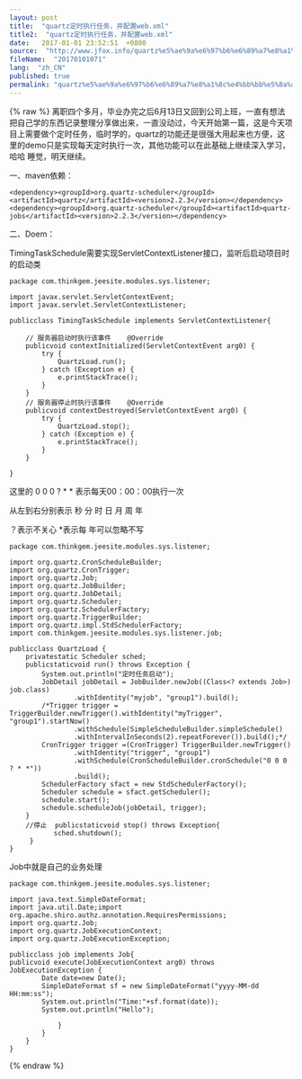 ```yaml
---
layout: post
title:  "quartz定时执行任务，并配置web.xml"
title2:  "quartz定时执行任务，并配置web.xml"
date:   2017-01-01 23:52:51  +0800
source:  "http://www.jfox.info/quartz%e5%ae%9a%e6%97%b6%e6%89%a7%e8%a1%8c%e4%bb%bb%e5%8a%a1%e5%b9%b6%e9%85%8d%e7%bd%aewebxml.html"
fileName:  "20170101071"
lang:  "zh_CN"
published: true
permalink: "quartz%e5%ae%9a%e6%97%b6%e6%89%a7%e8%a1%8c%e4%bb%bb%e5%8a%a1%e5%b9%b6%e9%85%8d%e7%bd%aewebxml.html"
---
```

{% raw %}
离职四个多月，毕业办完之后6月13日又回到公司上班，一直有想法把自己学的东西记录整理分享做出来，一直没动过，今天开始第一篇，这是今天项目上需要做个定时任务，临时学的，quartz的功能还是很强大用起来也方便，这里的demo只是实现每天定时执行一次，其他功能可以在此基础上继续深入学习，哈哈 睡觉，明天继续。

一、maven依赖：

    <dependency><groupId>org.quartz-scheduler</groupId><artifactId>quartz</artifactId><version>2.2.3</version></dependency><dependency><groupId>org.quartz-scheduler</groupId><artifactId>quartz-jobs</artifactId><version>2.2.3</version></dependency>

二、Doem：

TimingTaskSchedule需要实现ServletContextListener接口，监听后启动项目时的启动类

    package com.thinkgem.jeesite.modules.sys.listener;
    
    import javax.servlet.ServletContextEvent;
    import javax.servlet.ServletContextListener;
    
    publicclass TimingTaskSchedule implements ServletContextListener{
    
        // 服务器启动时执行该事件    @Override
        publicvoid contextInitialized(ServletContextEvent arg0) {
            try {
                QuartzLoad.run();
            } catch (Exception e) {
                e.printStackTrace();
            }
        }
        // 服务器停止时执行该事件    @Override
        publicvoid contextDestroyed(ServletContextEvent arg0) {
            try {
                QuartzLoad.stop();
            } catch (Exception e) {
                e.printStackTrace();
            }
        }
    
    }

这里的 0 0 0 ? * * 表示每天00：00：00执行一次

从左到右分别表示 秒 分 时 日 月 周 年

？表示不关心 *表示每 年可以忽略不写

    package com.thinkgem.jeesite.modules.sys.listener;
    
    import org.quartz.CronScheduleBuilder;
    import org.quartz.CronTrigger;
    import org.quartz.Job;
    import org.quartz.JobBuilder;
    import org.quartz.JobDetail;
    import org.quartz.Scheduler;
    import org.quartz.SchedulerFactory;
    import org.quartz.TriggerBuilder;
    import org.quartz.impl.StdSchedulerFactory;
    import com.thinkgem.jeesite.modules.sys.listener.job;
    
    publicclass QuartzLoad {
        privatestatic Scheduler sched; 
        publicstaticvoid run() throws Exception { 
            System.out.println("定时任务启动");
            JobDetail jobDetail = JobBuilder.newJob((Class<? extends Job>) job.class)
                    .withIdentity("myjob", "group1").build();
            /*Trigger trigger = TriggerBuilder.newTrigger().withIdentity("myTrigger", "group1").startNow()
                    .withSchedule(SimpleScheduleBuilder.simpleSchedule()
                    .withIntervalInSeconds(2).repeatForever()).build();*/
            CronTrigger trigger =(CronTrigger) TriggerBuilder.newTrigger()
                    .withIdentity("trigger", "group1")
                    .withSchedule(CronScheduleBuilder.cronSchedule("0 0 0 ? * *"))
                    .build();
            SchedulerFactory sfact = new StdSchedulerFactory();
            Scheduler schedule = sfact.getScheduler();
            schedule.start();
            schedule.scheduleJob(jobDetail, trigger);
        }
        //停止  publicstaticvoid stop() throws Exception{  
               sched.shutdown();  
         }  
    }

Job中就是自己的业务处理

    package com.thinkgem.jeesite.modules.sys.listener;
    
    import java.text.SimpleDateFormat;
    import java.util.Date;import org.apache.shiro.authz.annotation.RequiresPermissions;
    import org.quartz.Job;
    import org.quartz.JobExecutionContext;
    import org.quartz.JobExecutionException;
    
    publicclass job implements Job{
    publicvoid execute(JobExecutionContext arg0) throws JobExecutionException {
            Date date=new Date();
            SimpleDateFormat sf = new SimpleDateFormat("yyyy-MM-dd HH:mm:ss");
            System.out.println("Time:"+sf.format(date));
            System.out.println("Hello");
    
                }
            }
        }
    }
{% endraw %}
